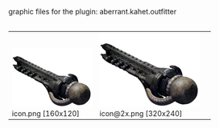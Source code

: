 graphic files for the plugin: aberrant.kahet.outfitter<br>
<br>
<table>
	<tr valign="bottom">
		<td><a href="https://github.com/Nova1422/plugins/blob/main/myplugins/aberrant.kahet.outfitter/icon.png"><img src="https://raw.githubusercontent.com/Nova1422/plugins/refs/heads/main/myplugins/aberrant.kahet.outfitter/icon.png" width="160" height="120"></a><br>
		icon.png [160x120]</td>
		<td><a href="https://github.com/Nova1422/plugins/blob/main/myplugins/aberrant.kahet.outfitter/icon@2x.png"><img src="https://raw.githubusercontent.com/Nova1422/plugins/refs/heads/main/myplugins/aberrant.kahet.outfitter/icon@2x.png" width="200"></a><br>
		icon@2x.png [320x240]</td>
		<td></td>
	</tr>
</table>

